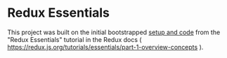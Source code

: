 # Redux Essentials

This project was built on the initial bootstrapped [setup and code](https://github.com/reduxjs/redux-templates/tree/master/packages/vite-template-redux) from the "Redux Essentials" tutorial in the Redux docs ( https://redux.js.org/tutorials/essentials/part-1-overview-concepts ).
